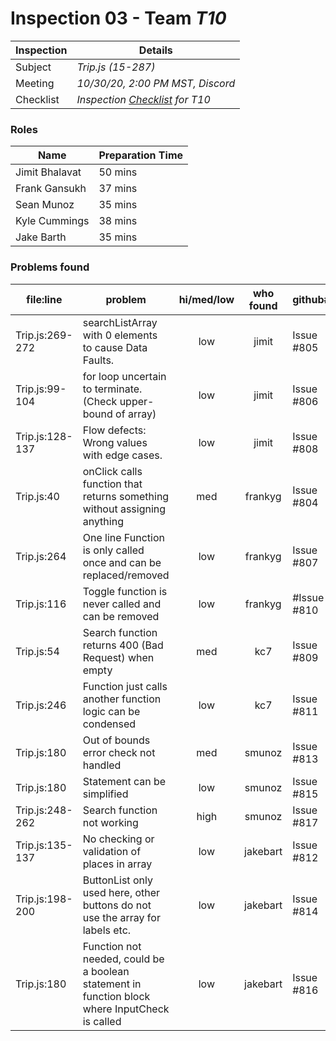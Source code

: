 # Inspection 03 - Team *T10* 
 
| Inspection | Details |
| ----- | ----- |
| Subject | *Trip.js (15-287)* |
| Meeting | *10/30/20, 2:00 PM MST, Discord* |
| Checklist | *Inspection [Checklist](https://github.com/csucs314f20/t10/blob/master/reports/checklist.md) for T10* |

### Roles

| Name | Preparation Time |
| ---- | ---- |
| Jimit Bhalavat | 50 mins |
| Frank Gansukh | 37 mins |
| Sean Munoz | 35 mins |
| Kyle Cummings | 38 mins |
| Jake Barth | 35 mins |

### Problems found

| file:line | problem | hi/med/low | who found | github#  |
| --- | --- | :---: | :---: | --- |
| Trip.js:269-272 | searchListArray with 0 elements to cause Data Faults. | low | jimit | Issue #805 |
| Trip.js:99-104 | for loop uncertain to terminate. (Check upper-bound of array) | low | jimit | Issue #806 |
| Trip.js:128-137 | Flow defects: Wrong values with edge cases. | low | jimit | Issue #808 |
| Trip.js:40 | onClick calls function that returns something without assigning anything | med | frankyg | Issue #804 |
| Trip.js:264 | One line Function is only called once and can be replaced/removed | low | frankyg | Issue #807 |
| Trip.js:116 | Toggle function is never called and can be removed | low | frankyg | #Issue #810 |
| Trip.js:54 | Search function returns 400 (Bad Request) when empty | med | kc7 | Issue #809 |
| Trip.js:246 | Function just calls another function logic can be condensed | low | kc7 | Issue #811 |
| Trip.js:180 | Out of bounds error check not handled | med | smunoz | Issue #813 |
| Trip.js:180 | Statement can be simplified | low | smunoz | Issue #815 |
| Trip.js:248-262 | Search function not working | high | smunoz | Issue #817 |
| Trip.js:135-137 | No checking or validation of places in array | low | jakebart | Issue #812 |
| Trip.js:198-200 | ButtonList only used here, other buttons do not use the array for labels etc. | low | jakebart | Issue #814 |
| Trip.js:180 | Function not needed, could be a boolean statement in function block where InputCheck is called | low | jakebart | Issue #816 |
